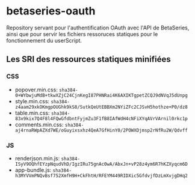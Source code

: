 # betaseries-oauth
Repository servant pour l'authentification OAuth avec l'API de BetaSeries, ainsi que pour servir les fichiers ressoruces statiques pour le fonctionnement du userScript.

## Les SRI des ressources statiques minifiées

### CSS
* popover.min.css:  `sha384-0+WYbwjuMdB+tkwXZjC24CjnKegI87PHNRai4K6AXIKTgpetZCQJ9dNVqJ5dUnpg`
* style.min.css:    `sha384-z4aam29xkOKmgpOUGhk9kS8/SutkQeUtEBBXm2NYiZFc2CJSvH5hothze+P0/dz8`
* table.min.css:    `sha384-83x9kix7Q4F8l4FQwGfdbntFyjmZu3F1fB8IAfWdH4cNFiXYqAVrVArnil0rkc1p`
* comments.min.css: `sha384-aj4rnaRWpAZXd7WE/oGuyixsxhz4QeA7GfHinY0/2POWXDjmsp2rNfRu2W/Qdvff`

### JS
* renderjson.min.js: `sha384-ISyV9OQhfEYzpNqudVhD/IgzIRu75gnAc0wA/AbxJn+vP28z4ym6R7hKZXyqcm6D`
* app-bundle.js: `sha384-h3MYVVmPNQvBsf752XmfH9H+CkFhtH/RFEYM449RIDXic5GfdvjfDzLmXvjgDHq2`